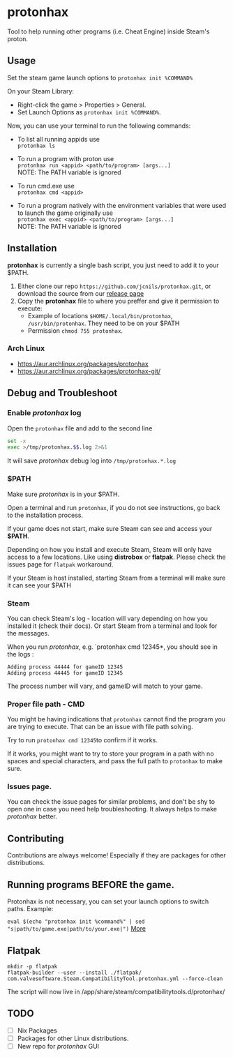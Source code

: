 # protonhax

Tool to help running other programs (i.e. Cheat Engine) inside Steam's proton.

## Usage
Set the steam game launch options to `protonhax init %COMMAND%`

On your Steam Library:
- Right-click the game > Properties > General.
- Set Launch Options as `protonhax init %COMMAND%`.

Now, you can use your terminal to run the following commands:

- To list all running appids use\
`protonhax ls`

- To run a program with proton use\
`protonhax run <appid> <path/to/program> [args...]`\
NOTE: The PATH variable is ignored

- To run cmd.exe use\
`protonhax cmd <appid>`

- To run a program natively with the environment variables that were used to launch the game originally use\
`protonhax exec <appid> <path/to/program> [args...]`\
NOTE: The PATH variable is ignored

## Installation

**protonhax** is currently a single bash script, you just need to add it to your $PATH. 

1. Either clone our repo `https://github.com/jcnils/protonhax.git`, or download the source from our [release page](https://github.com/jcnils/protonhax/releases)
2. Copy the **protonhax** file to where you preffer and give it permission to execute:
    - Example of locations `$HOME/.local/bin/protonhax`, `/usr/bin/protonhax`. They need to be on your $PATH
    - Permission `chmod 755 protonhax`.

### Arch Linux
- https://aur.archlinux.org/packages/protonhax
- https://aur.archlinux.org/packages/protonhax-git/

## Debug and Troubleshoot

### Enable *protonhax* log

Open the `protonhax` file and add to the second line
```sh
set -x
exec >/tmp/protonhax.$$.log 2>&1
```
It will save *protonhax* debug log into `/tmp/protonhax.*.log`

### $PATH

Make sure *protonhax* is in your $PATH.

Open a terminal and run `protonhax`, if you do not see instructions, go back to the installation process.

If your game does not start, make sure Steam can see and access your **$PATH**. 

Depending on how you install and execute Steam, Steam will only have access to a few locations. Like using **distrobox** or **flatpak**. Please check the issues page for `flatpak` workaround.

If your Steam is host installed,  starting  Steam from a terminal will make sure it can see your $PATH

### Steam

You can check Steam's log - location will vary depending on how you installed it (check their docs). Or start Steam from a terminal and look for the messages.

When you run *protonhax*, e.g. `protonhax cmd 12345*, you should see in the logs :

```
Adding process 44444 for gameID 12345
Adding process 44445 for gameID 12345
```

The process number will vary, and gameID will match to your game.

### Proper file path - CMD

You might be having indications that `protonhax` cannot find the program you are trying to execute. That can be an issue with file path solving. 

Try to run `protonhax cmd 12345`to confirm if it works.

If it works, you might want to try to store your program in a path with no spaces and special characters, and pass the full path to `protonhax` to make sure.

### Issues page.

You can check the issue pages for similar problems, and don't be shy to open one in case you need help troubleshooting. It always helps to make *protonhax* better.

## Contributing
Contributions are always welcome! Especially if they are packages for other distributions.

## Running programs BEFORE the game.

Protonhax is not necessary, you can set your launch options to switch paths. Example:

`eval $(echo "protonhax init %command%" | sed "s|path/to/game.exe|path/to/your.exe|")`
[More](https://github.com/jcnils/protonhax/issues/5#issuecomment-2053773221)

## Flatpak

```
mkdir -p flatpak
flatpak-builder --user --install ./flatpak/ com.valvesoftware.Steam.CompatibilityTool.protonhax.yml --force-clean
```

The script will now live in /app/share/steam/compatibilitytools.d/protonhax/

## TODO

- [ ] Nix Packages
- [ ] Packages for other Linux distributions.
- [ ] New repo for *protonhax* GUI
